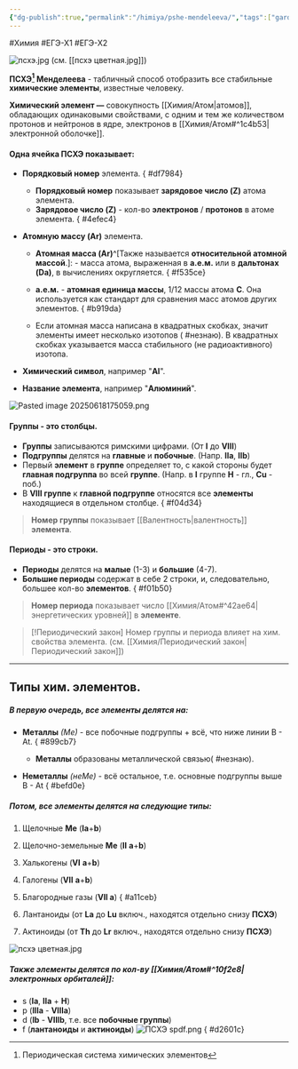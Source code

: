 ```yaml
---
{"dg-publish":true,"permalink":"/himiya/pshe-mendeleeva/","tags":["gardenEntry"]}
---
```


#Химия #ЕГЭ-Х1 #ЕГЭ-Х2 

![псхэ.jpg](/img/user/files/attachments/%D0%BF%D1%81%D1%85%D1%8D.jpg)
(см. [[псхэ цветная.jpg]])

**ПСХЭ[^1] Менделеева** - табличный способ отобразить все стабильные **химические элементы**, известные человеку.

**Химический элемент —** совокупность [[Химия/Атом\|атомов]], обладающих одинаковыми свойствами, с одним и тем же количеством протонов и нейтронов в ядре, электронов в [[Химия/Атом#^1c4b53\|электронной оболочке]].

#### Одна ячейка **ПСХЭ** показывает:
- **Порядковый номер** элемента.
{ #df7984}

	- **Порядковый номер** показывает **зарядовое число (Z)** атома элемента.
	- **Зарядовое число (Z)** - кол-во **электронов** / **протонов** в атоме элемента.
{ #4efec4}

- **Атомную массу (Ar)** элемента.
	- **Атомная масса (Ar)**^[Также называется **относительной атомной массой**.]: - масса атома, выраженная в **а.е.м.** или в **дальтонах (Da)**, в вычислениях округляется.
{ #f535ce}

	- **а.е.м.** - **атомная единица массы**, 1/12 массы атома **C**. Она используется как стандарт для сравнения масс атомов других элементов.
{ #b919da}

	- Если атомная масса написана в квадратных скобках, значит элементы имеет несколько изотопов ( #незнаю). В квадратных скобках указывается масса стабильного (не радиоактивного) изотопа.
- **Химический символ**, например "**Al**".
- **Название элемента**, например "**Алюминий**".

![Pasted image 20250618175059.png](/img/user/files/attachments/Pasted%20image%2020250618175059.png)
#### Группы - это столбцы.
- **Группы** записываются римскими цифрами. (От **I** до **VIII**) 
- **Подгруппы** делятся на **главные** и **побочные**. (Напр. **IIa**, **IIb**)
- Первый **элемент** в **группе** определяет то, с какой стороны будет **главная подгруппа** во всей **группе**. (Напр. в **I** группе **H** - гл., **Cu** - поб.)
- В **VIII группе** к **главной подгруппе** относятся все **элементы** находящиеся в отдельном столбце.
{ #f04d34}

>**Номер группы** показывает [[Валентность\|валентность]] **элемента**.
#### Периоды - это строки.
- **Периоды** делятся на **малые** (1-3) и **большие** (4-7).
- **Большие периоды** содержат в себе 2 строки, и, следовательно, большее кол-во **элементов**.
{ #f01b50}

>**Номер периода** показывает число [[Химия/Атом#^42ae64\|энергетических уровней]] в **элементе**.

> [!Периодический закон]
> Номер группы и периода влияет на хим. свойства элемента. (см. [[Химия/Периодический закон\|Периодический закон]]) 

---
## Типы хим. элементов.
##### В первую очередь, все элементы делятся на:
- **Металлы** *(Ме)* - все побочные подгруппы + всё, что ниже линии B - At. 
{ #899cb7}

	- **Металлы** образованы металлической связью( #незнаю).
- **Неметаллы** *(неМе)* - всё остальное, т.е. основные подгруппы выше B - At 
{ #befd0e}

##### Потом, все **элементы** делятся на следующие типы:
1. Щелочные **Me** (**Ia**+**b**)
2. Щелочно-земельные **Me** (**II** **a**+**b**)
3. Халькогены (**VI** **a**+**b**)
4. Галогены (**VII** **a**+**b**)
5. Благородные газы (**VII a**)
{ #a11ceb}

6. Лантаноиды (от **La** до **Lu** включ., находятся отдельно снизу **ПСХЭ**)
7. Актиноиды (от **Th** до **Lr** включ., находятся отдельно снизу **ПСХЭ**)

![псхэ цветная.jpg](/img/user/files/attachments/%D0%BF%D1%81%D1%85%D1%8D%20%D1%86%D0%B2%D0%B5%D1%82%D0%BD%D0%B0%D1%8F.jpg)
##### Также **элементы** делятся по кол-ву [[Химия/Атом#^10f2e8\|электронных орбиталей]]:
- s (**Ia**, **IIa** + **H**)
- p (**IIIa** - **VIIIa**)
- d (**Ib** - **VIIIb**, т.е. все **побочные группы**)
- f (**лантаноиды** и **актиноиды**)
![ПСХЭ spdf.png](/img/user/files/%D0%9F%D0%A1%D0%A5%D0%AD%20spdf.png)
{ #d2601c}


[^1]: Периодическая система химических элементов